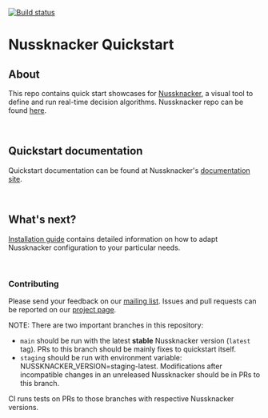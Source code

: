 [![Build status](https://github.com/touk/nussknacker-quickstart/workflows/CI/badge.svg)](https://github.com/touk/nussknacker-quickstart/actions?query=workflow%3A%22CI%22)

# Nussknacker Quickstart


## About

This repo contains quick start showcases for [Nussknacker](https://nussknacker.io), a visual tool to define and run real-time decision algorithms. Nussknacker repo can be found [here](https://github.com/TouK/nussknacker).

&nbsp;
## Quickstart documentation

Quickstart documentation can be found at Nussknacker's [documentation site](https://nussknacker.io/documentation/quickstart/docker/). 

&nbsp;
## What's next?

[Installation guide](https://docs.nussknacker.io/docs/next/installation_configuration_guide/Installation) contains detailed information on how to adapt Nussknacker configuration to your particular needs. 

&nbsp;
### Contributing

Please send your feedback on our [mailing list](https://groups.google.com/g/nussknacker).
Issues and pull requests can be reported on our [project page](https://github.com/TouK/nussknacker).

NOTE: There are two important branches in this repository:
- `main` should be run with the latest __stable__ Nussknacker version (`latest` tag). PRs to this branch should be mainly fixes to quickstart itself.
- `staging` should be run with environment variable: NUSSKNACKER_VERSION=staging-latest.
Modifications after incompatible changes in an unreleased Nussknacker should be in PRs to this branch.

CI runs tests on PRs to those branches with respective Nussknacker versions.
